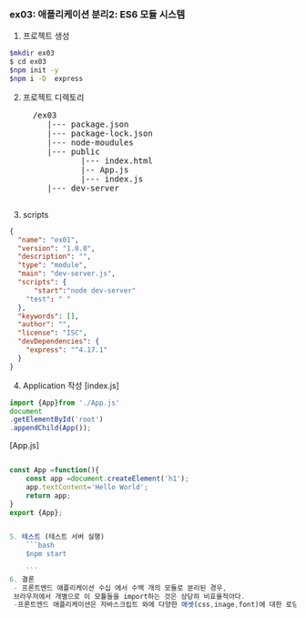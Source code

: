 ### ex03: 애플리케이션 분리2: ES6 모듈 시스템
1. 프로젝트 생성 
```bash
$mkdir ex03
$ cd ex03
$npm init -y
$npm i -D  express
```
2. 프로젝트 디렉토리
   <pre>
     /ex03
        |--- package.json
        |--- package-lock.json
        |--- node-moudules
        |--- public
               |--- index.html
               |-- App.js
               |--- index.js
        |--- dev-server  
    </pre>     
3. scripts
```json
{
  "name": "ex01",
  "version": "1.0.0",
  "description": "",
  "type": "module",
  "main": "dev-server.js",
  "scripts": {
      "start":"node dev-server"
    "test": " "
  },
  "keywords": [],
  "author": "",
  "license": "ISC",
  "devDependencies": {
    "express": "^4.17.1"
  }
}
```
4. Application 작성
[index.js]
```javascript
import {App}from './App.js'
document
.getElementById('root')
.appendChild(App());

```
[App.js]
```javascript

const App =function(){
    const app =document.createElement('h1');
    app.textContent='Hello World';
    return app;
}
export {App};


5. 테스트 (테스트 서버 실행)
    ```bash
    $npm start
  
    ```
6. 결론
 - 프론트엔드 애플리케이션 수십 에서 수백 개의 모듈로 분리된 경우,
 브라우저에서 개별으로 이 모튤들을 import하는 것은 상당히 비효율적아다.
 -프론트엔드 애플리케이션은 자바스크립트 와에 다양한 애셋(css,inage,font)에 대한 로딩 동기화도 고려되어야 한다.